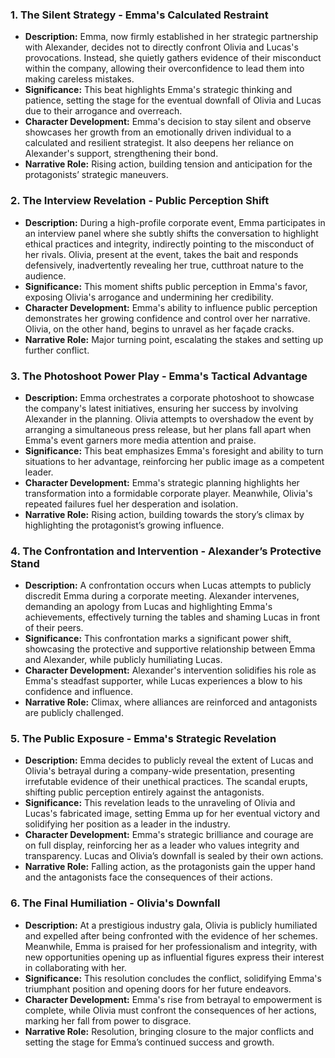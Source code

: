 ### 1. The Silent Strategy - Emma's Calculated Restraint
- **Description:** Emma, now firmly established in her strategic partnership with Alexander, decides not to directly confront Olivia and Lucas's provocations. Instead, she quietly gathers evidence of their misconduct within the company, allowing their overconfidence to lead them into making careless mistakes.
- **Significance:** This beat highlights Emma's strategic thinking and patience, setting the stage for the eventual downfall of Olivia and Lucas due to their arrogance and overreach.
- **Character Development:** Emma's decision to stay silent and observe showcases her growth from an emotionally driven individual to a calculated and resilient strategist. It also deepens her reliance on Alexander's support, strengthening their bond.
- **Narrative Role:** Rising action, building tension and anticipation for the protagonists’ strategic maneuvers.

### 2. The Interview Revelation - Public Perception Shift
- **Description:** During a high-profile corporate event, Emma participates in an interview panel where she subtly shifts the conversation to highlight ethical practices and integrity, indirectly pointing to the misconduct of her rivals. Olivia, present at the event, takes the bait and responds defensively, inadvertently revealing her true, cutthroat nature to the audience.
- **Significance:** This moment shifts public perception in Emma's favor, exposing Olivia's arrogance and undermining her credibility.
- **Character Development:** Emma's ability to influence public perception demonstrates her growing confidence and control over her narrative. Olivia, on the other hand, begins to unravel as her façade cracks.
- **Narrative Role:** Major turning point, escalating the stakes and setting up further conflict.

### 3. The Photoshoot Power Play - Emma's Tactical Advantage
- **Description:** Emma orchestrates a corporate photoshoot to showcase the company's latest initiatives, ensuring her success by involving Alexander in the planning. Olivia attempts to overshadow the event by arranging a simultaneous press release, but her plans fall apart when Emma's event garners more media attention and praise.
- **Significance:** This beat emphasizes Emma's foresight and ability to turn situations to her advantage, reinforcing her public image as a competent leader.
- **Character Development:** Emma's strategic planning highlights her transformation into a formidable corporate player. Meanwhile, Olivia's repeated failures fuel her desperation and isolation.
- **Narrative Role:** Rising action, building towards the story’s climax by highlighting the protagonist’s growing influence.

### 4. The Confrontation and Intervention - Alexander’s Protective Stand
- **Description:** A confrontation occurs when Lucas attempts to publicly discredit Emma during a corporate meeting. Alexander intervenes, demanding an apology from Lucas and highlighting Emma's achievements, effectively turning the tables and shaming Lucas in front of their peers.
- **Significance:** This confrontation marks a significant power shift, showcasing the protective and supportive relationship between Emma and Alexander, while publicly humiliating Lucas.
- **Character Development:** Alexander's intervention solidifies his role as Emma's steadfast supporter, while Lucas experiences a blow to his confidence and influence.
- **Narrative Role:** Climax, where alliances are reinforced and antagonists are publicly challenged.

### 5. The Public Exposure - Emma's Strategic Revelation
- **Description:** Emma decides to publicly reveal the extent of Lucas and Olivia's betrayal during a company-wide presentation, presenting irrefutable evidence of their unethical practices. The scandal erupts, shifting public perception entirely against the antagonists.
- **Significance:** This revelation leads to the unraveling of Olivia and Lucas's fabricated image, setting Emma up for her eventual victory and solidifying her position as a leader in the industry.
- **Character Development:** Emma's strategic brilliance and courage are on full display, reinforcing her as a leader who values integrity and transparency. Lucas and Olivia’s downfall is sealed by their own actions.
- **Narrative Role:** Falling action, as the protagonists gain the upper hand and the antagonists face the consequences of their actions.

### 6. The Final Humiliation - Olivia's Downfall
- **Description:** At a prestigious industry gala, Olivia is publicly humiliated and expelled after being confronted with the evidence of her schemes. Meanwhile, Emma is praised for her professionalism and integrity, with new opportunities opening up as influential figures express their interest in collaborating with her.
- **Significance:** This resolution concludes the conflict, solidifying Emma's triumphant position and opening doors for her future endeavors.
- **Character Development:** Emma's rise from betrayal to empowerment is complete, while Olivia must confront the consequences of her actions, marking her fall from power to disgrace.
- **Narrative Role:** Resolution, bringing closure to the major conflicts and setting the stage for Emma’s continued success and growth.
